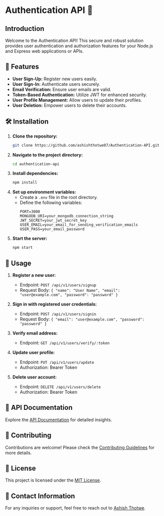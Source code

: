 # Authentication API 🚀

## Introduction

Welcome to the Authentication API! This secure and robust solution provides user authentication and authorization features for your Node.js and Express web applications or APIs.

## 🌟 Features

- **User Sign-Up:** Register new users easily.
- **User Sign-In:** Authenticate users securely.
- **Email Verification:** Ensure user emails are valid.
- **Token-Based Authentication:** Utilize JWT for enhanced security.
- **User Profile Management:** Allow users to update their profiles.
- **User Deletion:** Empower users to delete their accounts.

## 🛠️ Installation

1. **Clone the repository:**
   ```bash
   git clone https://github.com/ashishthotwe07/Authentication-API.git
   ```
2. **Navigate to the project directory:**
   ```bash
   cd authentication-api
   ```
3. **Install dependencies:**
   ```bash
   npm install
   ```
4. **Set up environment variables:**
   - Create a `.env` file in the root directory.
   - Define the following variables:
     ```
     PORT=3000
     MONGODB_URI=your_mongodb_connection_string
     JWT_SECRET=your_jwt_secret_key
     USER_EMAIL=your_email_for_sending_verification_emails
     USER_PASS=your_email_password
     ```
5. **Start the server:**
   ```bash
   npm start
   ```

## 🚀 Usage

1. **Register a new user:**
   - Endpoint: `POST /api/v1/users/signup`
   - Request Body: `{ "name": "User Name", "email": "user@example.com", "password": "password" }`

2. **Sign in with registered user credentials:**
   - Endpoint: `POST /api/v1/users/signin`
   - Request Body: `{ "email": "user@example.com", "password": "password" }`

3. **Verify email address:**
   - Endpoint: `GET /api/v1/users/verify/:token`

4. **Update user profile:**
   - Endpoint: `PUT /api/v1/users/update`
   - Authorization: Bearer Token

5. **Delete user account:**
   - Endpoint: `DELETE /api/v1/users/delete`
   - Authorization: Bearer Token

## 📖 API Documentation

Explore the [API Documentation](https://www.postman.com/martian-crater-429846/workspace/e-commerce-web-app/documentation/30357775-516c4f1d-359e-4b35-8dbf-f9c61c18e06b) for detailed insights.

## 🤝 Contributing

Contributions are welcome! Please check the [Contributing Guidelines](CONTRIBUTING.md) for more details.

## 📝 License

This project is licensed under the [MIT License](LICENSE).

## 📧 Contact Information

For any inquiries or support, feel free to reach out to [Ashish Thotwe](mailto:ashishthotwe20@example.com).

